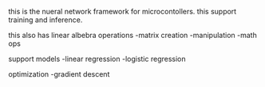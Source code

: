 this is the nueral network  framework for microcontollers.
this support training and inference.

this also has linear albebra operations
-matrix creation
-manipulation
-math ops

support models
-linear regression
-logistic regression

optimization 
-gradient descent

